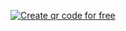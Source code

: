 <a href='https://web.facebook.com/marketplace/profile/100073179595930/' border='0' style='cursor:pointer;display:block'><img src='https://storage2.me-qr.com/qr/216952802.png' alt='Create qr code for free'></a>
